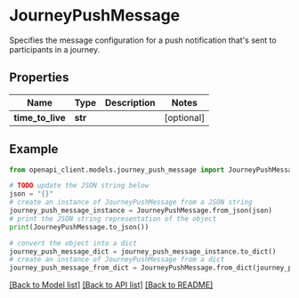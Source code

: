 # JourneyPushMessage

Specifies the message configuration for a push notification that's sent to participants in a journey.

## Properties

Name | Type | Description | Notes
------------ | ------------- | ------------- | -------------
**time_to_live** | **str** |  | [optional] 

## Example

```python
from openapi_client.models.journey_push_message import JourneyPushMessage

# TODO update the JSON string below
json = "{}"
# create an instance of JourneyPushMessage from a JSON string
journey_push_message_instance = JourneyPushMessage.from_json(json)
# print the JSON string representation of the object
print(JourneyPushMessage.to_json())

# convert the object into a dict
journey_push_message_dict = journey_push_message_instance.to_dict()
# create an instance of JourneyPushMessage from a dict
journey_push_message_from_dict = JourneyPushMessage.from_dict(journey_push_message_dict)
```
[[Back to Model list]](../README.md#documentation-for-models) [[Back to API list]](../README.md#documentation-for-api-endpoints) [[Back to README]](../README.md)


